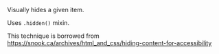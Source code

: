 Visually hides a given item.

Uses `.hidden()` mixin.

This technique is borrowed from https://snook.ca/archives/html_and_css/hiding-content-for-accessibility